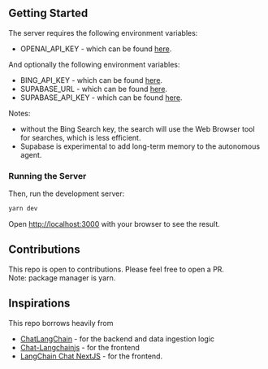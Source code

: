 ## Getting Started

The server requires the following environment variables:
- OPENAI_API_KEY - which can be found [here](https://platform.openai.com/account/api-keys).

And optionally the following environment variables:
- BING_API_KEY - which can be found [here](https://azure.microsoft.com/en-us/services/cognitive-services/bing-web-search-api/).
- SUPABASE_URL - which can be found [here](https://app.supabase.io/).
- SUPABASE_API_KEY - which can be found [here](https://app.supabase.io/).

Notes: 
* without the Bing Search key, the search will use the Web Browser tool for searches, which is less efficient.
* Supabase is experimental to add long-term memory to the autonomous agent.

### Running the Server

Then, run the development server:

```bash
yarn dev
```

Open [http://localhost:3000](http://localhost:3000) with your browser to see the result.

## Contributions

This repo is open to contributions. Please feel free to open a PR.  
Note: package manager is yarn.

## Inspirations

This repo borrows heavily from

- [ChatLangChain](https://github.com/hwchase17/chat-langchain) - for the backend and data ingestion logic
- [Chat-Langchainjs](https://github.com/sullivan-sean/chat-langchainjs) - for the frontend
- [LangChain Chat NextJS](https://github.com/zahidkhawaja/langchain-chat-nextjs) - for the frontend.